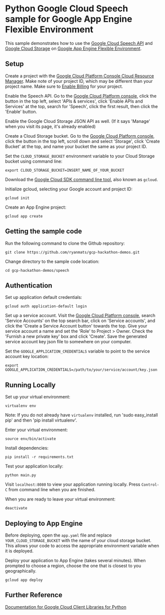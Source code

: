 # Python Google Cloud Speech sample for Google App Engine Flexible Environment

This sample demonstrates how to use the [Google Cloud Speech API](https://cloud.google.com/speech/) and [Google Cloud Storage](https://cloud.google.com/storage/) on [Google App Engine Flexible Environment](https://cloud.google.com/appengine).

## Setup

Create a project with the [Google Cloud Platform Console Cloud Resource Manager](https://console.cloud.google.com/cloud-resource-manager). Make note of your project ID, which may be different than your project name. Make sure to [Enable Billing](https://console.cloud.google.com/billing?debugUI=DEVELOPERS) for your project.

Enable the Speech API. Go to the [Google Cloud Platform console](https://console.cloud.google.com), click the button in the top left, select 'APIs & services', click 'Enable APIs and Services' at the top, search for 'Speech', click the first result, then click the 'Enable' button.

Enable the Google Cloud Storage JSON API as well. (If it says 'Manage' when you visit its page, it's already enabled)

Create a Cloud Storage bucket. Go to the [Google Cloud Platform console](https://console.cloud.google.com), click the button in the top left, scroll down and select 'Storage', click 'Create Bucket' at the top, and name your bucket the same as your project ID.

Set the `CLOUD_STORAGE_BUCKET` environment variable to your Cloud Storage bucket using command line:

    export CLOUD_STORAGE_BUCKET=INSERT_NAME_OF_YOUR_BUCKET

Download the [Google Cloud SDK command line tool](https://cloud.google.com/sdk/downloads#interactive), also known as `gcloud`.

Initialize gcloud, selecting your Google account and project ID:

    gcloud init

Create an App Engine project:

    gcloud app create

## Getting the sample code

Run the following command to clone the Github repository:

    git clone https://github.com/ryanmats/gcp-hackathon-demos.git

Change directory to the sample code location:

    cd gcp-hackathon-demos/speech

## Authentication

Set up application default credentials:

    gcloud auth application-default login

Set up a service account. Visit the [Google Cloud Platform console](https://console.cloud.google.com), search 'Service Accounts' on the top search bar, click on 'Service accounts', and click the 'Create a Service Account button' towards the top. Give your service account a name and set the 'Role' to Project > Owner. Check the 'Furnish a new private key' box and click 'Create'. Save the generated service account key json file to somewhere on your computer.

Set the `GOOGLE_APPLICATION_CREDENTIALS` variable to point to the service account key location:

    export GOOGLE_APPLICATION_CREDENTIALS=/path/to/your/service/account/key.json

## Running Locally

Set up your virtual environment:

    virtualenv env

Note: If you do not already have `virtualenv` installed, run 'sudo easy_install pip' and then 'pip install virtualenv'.

Enter your virtual environment:

    source env/bin/activate

Install dependencies:

    pip install -r requirements.txt

Test your application locally:

    python main.py

Visit `localhost:8080` to view your application running locally. Press `Control-C` from command line when you are finished.

When you are ready to leave your virtual environment:

    deactivate

## Deploying to App Engine

Before deploying, open the `app.yaml` file and replace `YOUR_CLOUD_STORAGE_BUCKET` with the name of your cloud storage bucket. This allows your code to access the appropriate environment variable when it is deployed.

Deploy your application to App Engine (takes several minutes). When prompted to choose a region, choose the one that is closest to you geographically.

    gcloud app deploy

## Further Reference

[Documentation for Google Cloud Client Libraries for Python](https://googlecloudplatform.github.io/google-cloud-python/latest/index.html)
